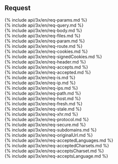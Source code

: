 <h2>Request</h2>

<section markdown="1">
  {% include api/3x/en/req-params.md %}
</section>

<section markdown="1">
  {% include api/3x/en/req-query.md %}
</section>

<section markdown="1">
  {% include api/3x/en/req-body.md %}
</section>

<section markdown="1">
  {% include api/3x/en/req-files.md %}
</section>

<section markdown="1">
  {% include api/3x/en/req-param.md %}
</section>

<section markdown="1">
  {% include api/3x/en/req-route.md %}
</section>

<section markdown="1">
  {% include api/3x/en/req-cookies.md %}
</section>

<section markdown="1">
  {% include api/3x/en/req-signedCookies.md %}
</section>

<section markdown="1">
  {% include api/3x/en/req-header.md %}
</section>

<section markdown="1">
  {% include api/3x/en/req-accepts.md %}
</section>

<section markdown="1">
  {% include api/3x/en/req-accepted.md %}
</section>

<section markdown="1">
  {% include api/3x/en/req-is.md %}
</section>

<section markdown="1">
  {% include api/3x/en/req-ip.md %}
</section>

<section markdown="1">
  {% include api/3x/en/req-ips.md %}
</section>

<section markdown="1">
  {% include api/3x/en/req-path.md %}
</section>

<section markdown="1">
  {% include api/3x/en/req-host.md %}
</section>

<section markdown="1">
  {% include api/3x/en/req-fresh.md %}
</section>

<section markdown="1">
  {% include api/3x/en/req-stale.md %}
</section>

<section markdown="1">
  {% include api/3x/en/req-xhr.md %}
</section>

<section markdown="1">
  {% include api/3x/en/req-protocol.md %}
</section>

<section markdown="1">
  {% include api/3x/en/req-secure.md %}
</section>

<section markdown="1">
  {% include api/3x/en/req-subdomains.md %}
</section>

<section markdown="1">
  {% include api/3x/en/req-originalUrl.md %}
</section>

<section markdown="1">
  {% include api/3x/en/req-acceptedLanguages.md %}
</section>

<section markdown="1">
  {% include api/3x/en/req-acceptedCharsets.md %}
</section>

<section markdown="1">
  {% include api/3x/en/req-acceptsCharset.md %}
</section>

<section markdown="1">
  {% include api/3x/en/req-acceptsLanguage.md %}
</section>
